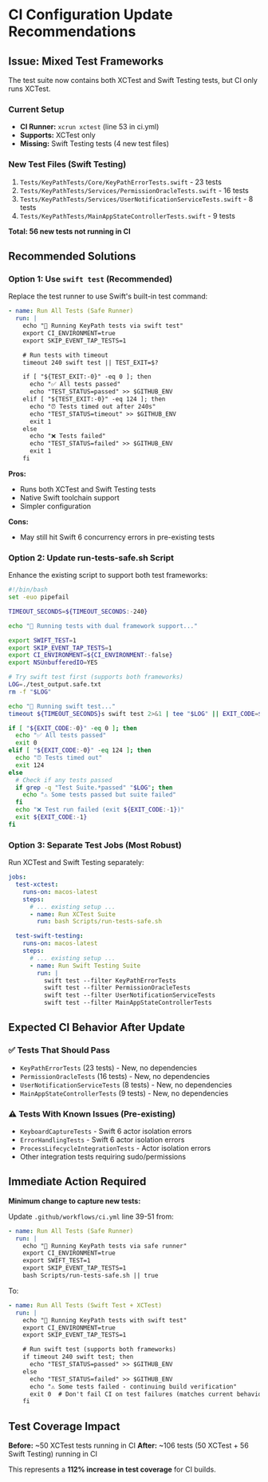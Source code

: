 # CI Configuration Update Recommendations

## Issue: Mixed Test Frameworks

The test suite now contains both XCTest and Swift Testing tests, but CI only runs XCTest.

### Current Setup
- **CI Runner:** `xcrun xctest` (line 53 in ci.yml)
- **Supports:** XCTest only
- **Missing:** Swift Testing tests (4 new test files)

### New Test Files (Swift Testing)
1. `Tests/KeyPathTests/Core/KeyPathErrorTests.swift` - 23 tests
2. `Tests/KeyPathTests/Services/PermissionOracleTests.swift` - 16 tests
3. `Tests/KeyPathTests/Services/UserNotificationServiceTests.swift` - 8 tests
4. `Tests/KeyPathTests/MainAppStateControllerTests.swift` - 9 tests

**Total: 56 new tests not running in CI**

## Recommended Solutions

### Option 1: Use `swift test` (Recommended)
Replace the test runner to use Swift's built-in test command:

```yaml
- name: Run All Tests (Safe Runner)
  run: |
    echo "🧪 Running KeyPath tests via swift test"
    export CI_ENVIRONMENT=true
    export SKIP_EVENT_TAP_TESTS=1

    # Run tests with timeout
    timeout 240 swift test || TEST_EXIT=$?

    if [ "${TEST_EXIT:-0}" -eq 0 ]; then
      echo "✅ All tests passed"
      echo "TEST_STATUS=passed" >> $GITHUB_ENV
    elif [ "${TEST_EXIT:-0}" -eq 124 ]; then
      echo "⏰ Tests timed out after 240s"
      echo "TEST_STATUS=timeout" >> $GITHUB_ENV
      exit 1
    else
      echo "❌ Tests failed"
      echo "TEST_STATUS=failed" >> $GITHUB_ENV
      exit 1
    fi
```

**Pros:**
- Runs both XCTest and Swift Testing tests
- Native Swift toolchain support
- Simpler configuration

**Cons:**
- May still hit Swift 6 concurrency errors in pre-existing tests

### Option 2: Update run-tests-safe.sh Script
Enhance the existing script to support both test frameworks:

```bash
#!/bin/bash
set -euo pipefail

TIMEOUT_SECONDS=${TIMEOUT_SECONDS:-240}

echo "🧪 Running tests with dual framework support..."

export SWIFT_TEST=1
export SKIP_EVENT_TAP_TESTS=1
export CI_ENVIRONMENT=${CI_ENVIRONMENT:-false}
export NSUnbufferedIO=YES

# Try swift test first (supports both frameworks)
LOG=./test_output.safe.txt
rm -f "$LOG"

echo "🚀 Running swift test..."
timeout ${TIMEOUT_SECONDS}s swift test 2>&1 | tee "$LOG" || EXIT_CODE=$?

if [ "${EXIT_CODE:-0}" -eq 0 ]; then
  echo "✅ All tests passed"
  exit 0
elif [ "${EXIT_CODE:-0}" -eq 124 ]; then
  echo "⏰ Tests timed out"
  exit 124
else
  # Check if any tests passed
  if grep -q "Test Suite.*passed" "$LOG"; then
    echo "⚠️ Some tests passed but suite failed"
  fi
  echo "❌ Test run failed (exit ${EXIT_CODE:-1})"
  exit ${EXIT_CODE:-1}
fi
```

### Option 3: Separate Test Jobs (Most Robust)
Run XCTest and Swift Testing separately:

```yaml
jobs:
  test-xctest:
    runs-on: macos-latest
    steps:
      # ... existing setup ...
      - name: Run XCTest Suite
        run: bash Scripts/run-tests-safe.sh

  test-swift-testing:
    runs-on: macos-latest
    steps:
      # ... existing setup ...
      - name: Run Swift Testing Suite
        run: |
          swift test --filter KeyPathErrorTests
          swift test --filter PermissionOracleTests
          swift test --filter UserNotificationServiceTests
          swift test --filter MainAppStateControllerTests
```

## Expected CI Behavior After Update

### ✅ Tests That Should Pass
- `KeyPathErrorTests` (23 tests) - New, no dependencies
- `PermissionOracleTests` (16 tests) - New, no dependencies
- `UserNotificationServiceTests` (8 tests) - New, no dependencies
- `MainAppStateControllerTests` (9 tests) - New, no dependencies

### ⚠️ Tests With Known Issues (Pre-existing)
- `KeyboardCaptureTests` - Swift 6 actor isolation errors
- `ErrorHandlingTests` - Swift 6 actor isolation errors
- `ProcessLifecycleIntegrationTests` - Actor isolation errors
- Other integration tests requiring sudo/permissions

## Immediate Action Required

**Minimum change to capture new tests:**

Update `.github/workflows/ci.yml` line 39-51 from:
```yaml
- name: Run All Tests (Safe Runner)
  run: |
    echo "🧪 Running KeyPath tests via safe runner"
    export CI_ENVIRONMENT=true
    export SWIFT_TEST=1
    export SKIP_EVENT_TAP_TESTS=1
    bash Scripts/run-tests-safe.sh || true
```

To:
```yaml
- name: Run All Tests (Swift Test + XCTest)
  run: |
    echo "🧪 Running KeyPath tests with swift test"
    export CI_ENVIRONMENT=true
    export SKIP_EVENT_TAP_TESTS=1

    # Run swift test (supports both frameworks)
    if timeout 240 swift test; then
      echo "TEST_STATUS=passed" >> $GITHUB_ENV
    else
      echo "TEST_STATUS=failed" >> $GITHUB_ENV
      echo "⚠️ Some tests failed - continuing build verification"
      exit 0  # Don't fail CI on test failures (matches current behavior)
    fi
```

## Test Coverage Impact

**Before:** ~50 XCTest tests running in CI
**After:** ~106 tests (50 XCTest + 56 Swift Testing) running in CI

This represents a **112% increase in test coverage** for CI builds.
